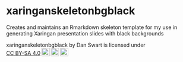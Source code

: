 # xaringanskeletonbgblack

Creates and maintains an Rmarkdown skeleton template for my use in generating Xaringan presentation slides with black backgrounds

 <p xmlns:cc="http://creativecommons.org/ns#" xmlns:dct="http://purl.org/dc/terms/"><span property="dct:title">xaringanskeletonbgblack</span> by <span property="cc:attributionName">Dan Swart</span> is licensed under <a href="http://creativecommons.org/licenses/by-sa/4.0/?ref=chooser-v1" target="_blank" rel="license noopener noreferrer" style="display:inline-block;">CC BY-SA 4.0<img style="height:22px!important;margin-left:3px;vertical-align:text-bottom;" src="https://mirrors.creativecommons.org/presskit/icons/cc.svg?ref=chooser-v1"><img style="height:22px!important;margin-left:3px;vertical-align:text-bottom;" src="https://mirrors.creativecommons.org/presskit/icons/by.svg?ref=chooser-v1"><img style="height:22px!important;margin-left:3px;vertical-align:text-bottom;" src="https://mirrors.creativecommons.org/presskit/icons/sa.svg?ref=chooser-v1"></a></p> 
